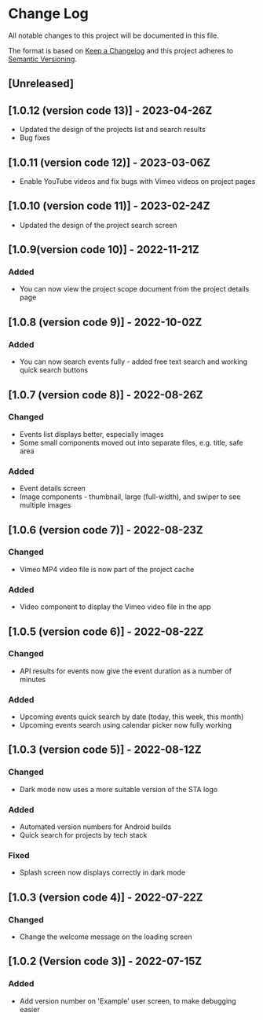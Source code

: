 # Change Log

All notable changes to this project will be documented in this file.

The format is based on [Keep a Changelog](http://keepachangelog.com/)
and this project adheres to [Semantic Versioning](http://semver.org/).

## [Unreleased]

## [1.0.12 (version code 13)] - 2023-04-26Z

- Updated the design of the projects list and search results
- Bug fixes

## [1.0.11 (version code 12)] - 2023-03-06Z

- Enable YouTube videos and fix bugs with Vimeo videos on project pages

## [1.0.10 (version code 11)] - 2023-02-24Z

- Updated the design of the project search screen

## [1.0.9(version code 10)] - 2022-11-21Z

### Added

- You can now view the project scope document from the project details page

## [1.0.8 (version code 9)] - 2022-10-02Z

### Added

- You can now search events fully - added free text search and working quick search buttons

## [1.0.7 (version code 8)] - 2022-08-26Z

### Changed

- Events list displays better, especially images
- Some small components moved out into separate files, e.g. title, safe area

### Added

- Event details screen
- Image components - thumbnail, large (full-width), and swiper to see multiple images

## [1.0.6 (version code 7)] - 2022-08-23Z

### Changed

- Vimeo MP4 video file is now part of the project cache

### Added

- Video component to display the Vimeo video file in the app

## [1.0.5 (version code 6)] - 2022-08-22Z

### Changed

- API results for events now give the event duration as a number of minutes

### Added

- Upcoming events quick search by date (today, this week, this month)
- Upcoming events search using calendar picker now fully working

## [1.0.3 (version code 5)] - 2022-08-12Z

### Changed

- Dark mode now uses a more suitable version of the STA logo

### Added

- Automated version numbers for Android builds
- Quick search for projects by tech stack

### Fixed

- Splash screen now displays correctly in dark mode

## [1.0.3 (version code 4)] - 2022-07-22Z

### Changed

- Change the welcome message on the loading screen

## [1.0.2 (Version code 3)] - 2022-07-15Z

### Added

- Add version number on 'Example' user screen, to make debugging easier
